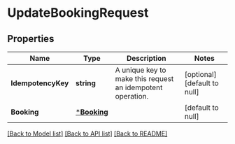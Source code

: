 # UpdateBookingRequest

## Properties

 Name               | Type                       | Description                                                | Notes                        
--------------------|----------------------------|------------------------------------------------------------|------------------------------
 **IdempotencyKey** | **string**                 | A unique key to make this request an idempotent operation. | [optional] [default to null] 
 **Booking**        | [***Booking**](Booking.md) |                                                            | [default to null]            

[[Back to Model list]](../README.md#documentation-for-models) [[Back to API list]](../README.md#documentation-for-api-endpoints) [[Back to README]](../README.md)

